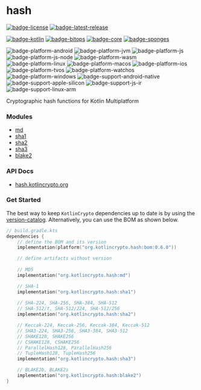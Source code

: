 # hash
[![badge-license]][url-license]
[![badge-latest-release]][url-latest-release]

[![badge-kotlin]][url-kotlin]
[![badge-bitops]][url-bitops]
[![badge-core]][url-core]
[![badge-sponges]][url-sponges]

![badge-platform-android]
![badge-platform-jvm]
![badge-platform-js]
![badge-platform-js-node]
![badge-platform-wasm]
![badge-platform-linux]
![badge-platform-macos]
![badge-platform-ios]
![badge-platform-tvos]
![badge-platform-watchos]
![badge-platform-windows]
![badge-support-android-native]
![badge-support-apple-silicon]
![badge-support-js-ir]
![badge-support-linux-arm]

Cryptographic hash functions for Kotlin Multiplatform

### Modules

 - [md](library/md/README.md)
 - [sha1](library/sha1/README.md)
 - [sha2](library/sha2/README.md)
 - [sha3](library/sha3/README.md)
 - [blake2](library/blake2/README.md)

### API Docs

 - [hash.kotlincrypto.org][url-docs]

### Get Started

The best way to keep `KotlinCrypto` dependencies up to date is by using the 
[version-catalog][url-version-catalog]. Alternatively, you can use the BOM as 
shown below.

<!-- TAG_VERSION -->

```kotlin
// build.gradle.kts
dependencies {
    // define the BOM and its version
    implementation(platform("org.kotlincrypto.hash:bom:0.6.0"))

    // define artifacts without version
    
    // MD5
    implementation("org.kotlincrypto.hash:md")

    // SHA-1
    implementation("org.kotlincrypto.hash:sha1")
    
    // SHA-224, SHA-256, SHA-384, SHA-512
    // SHA-512/t, SHA-512/224, SHA-512/256
    implementation("org.kotlincrypto.hash:sha2")

    // Keccak-224, Keccak-256, Keccak-384, Keccak-512
    // SHA3-224, SHA3-256, SHA3-384, SHA3-512
    // SHAKE128, SHAKE256
    // CSHAKE128, CSHAKE256
    // ParallelHash128, ParallelHash256
    // TupleHash128, TupleHash256
    implementation("org.kotlincrypto.hash:sha3")

    // BLAKE2b, BLAKE2s
    implementation("org.kotlincrypto.hash:blake2")
}
```

<!-- TAG_VERSION -->
[badge-latest-release]: https://img.shields.io/badge/latest--release-0.6.0-blue.svg?style=flat
[badge-license]: https://img.shields.io/badge/license-Apache%20License%202.0-blue.svg?style=flat

<!-- TAG_DEPENDENCIES -->
[badge-kotlin]: https://img.shields.io/badge/kotlin-1.9.24-blue.svg?logo=kotlin
[badge-bitops]: https://img.shields.io/badge/kotlincrypto.bitops-0.1.2-blue.svg
[badge-core]: https://img.shields.io/badge/kotlincrypto.core-0.6.0-blue.svg
[badge-sponges]: https://img.shields.io/badge/kotlincrypto.sponges-0.3.4-blue.svg

<!-- TAG_PLATFORMS -->
[badge-platform-android]: http://img.shields.io/badge/-android-6EDB8D.svg?style=flat
[badge-platform-jvm]: http://img.shields.io/badge/-jvm-DB413D.svg?style=flat
[badge-platform-js]: http://img.shields.io/badge/-js-F8DB5D.svg?style=flat
[badge-platform-js-node]: https://img.shields.io/badge/-nodejs-68a063.svg?style=flat
[badge-platform-linux]: http://img.shields.io/badge/-linux-2D3F6C.svg?style=flat
[badge-platform-macos]: http://img.shields.io/badge/-macos-111111.svg?style=flat
[badge-platform-ios]: http://img.shields.io/badge/-ios-CDCDCD.svg?style=flat
[badge-platform-tvos]: http://img.shields.io/badge/-tvos-808080.svg?style=flat
[badge-platform-watchos]: http://img.shields.io/badge/-watchos-C0C0C0.svg?style=flat
[badge-platform-wasm]: https://img.shields.io/badge/-wasm-624FE8.svg?style=flat
[badge-platform-windows]: http://img.shields.io/badge/-windows-4D76CD.svg?style=flat
[badge-support-android-native]: http://img.shields.io/badge/support-[AndroidNative]-6EDB8D.svg?style=flat
[badge-support-apple-silicon]: http://img.shields.io/badge/support-[AppleSilicon]-43BBFF.svg?style=flat
[badge-support-js-ir]: https://img.shields.io/badge/support-[js--IR]-AAC4E0.svg?style=flat
[badge-support-linux-arm]: http://img.shields.io/badge/support-[LinuxArm]-2D3F6C.svg?style=flat
[badge-support-linux-mips]: http://img.shields.io/badge/support-[LinuxMIPS]-2D3F6C.svg?style=flat

[url-latest-release]: https://github.com/KotlinCrypto/hash/releases/latest
[url-license]: https://www.apache.org/licenses/LICENSE-2.0.txt
[url-kotlin]: https://kotlinlang.org
[url-bitops]: https://github.com/KotlinCrypto/bitops
[url-core]: https://github.com/KotlinCrypto/core
[url-sponges]: https://github.com/KotlinCrypto/sponges
[url-version-catalog]: https://github.com/KotlinCrypto/version-catalog
[url-docs]: https://hash.kotlincrypto.org

